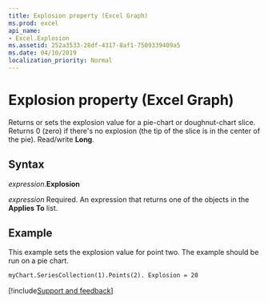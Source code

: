 ```yaml
---
title: Explosion property (Excel Graph)
ms.prod: excel
api_name:
- Excel.Explosion
ms.assetid: 252a3533-28df-4317-8af1-7509339409a5
ms.date: 04/10/2019
localization_priority: Normal
---
```



# Explosion property (Excel Graph)

Returns or sets the explosion value for a pie-chart or doughnut-chart slice. Returns 0 (zero) if there's no explosion (the tip of the slice is in the center of the pie). Read/write **Long**.

## Syntax

_expression_.**Explosion**

_expression_ Required. An expression that returns one of the objects in the **Applies To** list.

## Example

This example sets the explosion value for point two. The example should be run on a pie chart.

```vb
myChart.SeriesCollection(1).Points(2). Explosion = 20

```

[!include[Support and feedback](~/includes/feedback-boilerplate.md)]